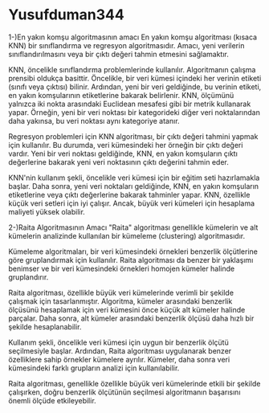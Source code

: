 # Yusufduman344

1-)En yakın komşu algoritmasının amacı
En yakın komşu algoritması (kısaca KNN) bir sınıflandırma ve regresyon algoritmasıdır. Amacı, yeni verilerin sınıflandırılmasını veya bir çıktı değeri tahmin etmesini sağlamaktır.

KNN, öncelikle sınıflandırma problemlerinde kullanılır. Algoritmanın çalışma prensibi oldukça basittir. Öncelikle, bir veri kümesi içindeki her verinin etiketi (sınıfı veya çıktısı) bilinir. Ardından, yeni bir veri geldiğinde, bu verinin etiketi, en yakın komşularının etiketlerine bakarak belirlenir. KNN, ölçümünü yalnızca iki nokta arasındaki Euclidean mesafesi gibi bir metrik kullanarak yapar. Örneğin, yeni bir veri noktası bir kategorideki diğer veri noktalarından daha yakınsa, bu veri noktası aynı kategoriye atanır.

Regresyon problemleri için KNN algoritması, bir çıktı değeri tahmini yapmak için kullanılır. Bu durumda, veri kümesindeki her örneğin bir çıktı değeri vardır. Yeni bir veri noktası geldiğinde, KNN, en yakın komşuların çıktı değerlerine bakarak yeni veri noktasının çıktı değerini tahmin eder.

KNN'nin kullanım şekli, öncelikle veri kümesi için bir eğitim seti hazırlamakla başlar. Daha sonra, yeni veri noktaları geldiğinde, KNN, en yakın komşuların etiketlerine veya çıktı değerlerine bakarak tahminler yapar. KNN, özellikle küçük veri setleri için iyi çalışır. Ancak, büyük veri kümeleri için hesaplama maliyeti yüksek olabilir.



2-)Raita Algoritmasının Amacı
"Raita" algoritması genellikle kümelerin ve alt kümelerin analizinde kullanılan bir kümeleme (clustering) algoritmasıdır.

Kümeleme algoritmaları, bir veri kümesindeki örnekleri benzerlik ölçütlerine göre gruplandırmak için kullanılır. Raita algoritması da benzer bir yaklaşımı benimser ve bir veri kümesindeki örnekleri homojen kümeler halinde gruplandırır.

Raita algoritması, özellikle büyük veri kümelerinde verimli bir şekilde çalışmak için tasarlanmıştır. Algoritma, kümeler arasındaki benzerlik ölçüsünü hesaplamak için veri kümesini önce küçük alt kümeler halinde parçalar. Daha sonra, alt kümeler arasındaki benzerlik ölçüsü daha hızlı bir şekilde hesaplanabilir.

Kullanım şekli, öncelikle veri kümesi için uygun bir benzerlik ölçütü seçilmesiyle başlar. Ardından, Raita algoritması uygulanarak benzer özelliklere sahip örnekler kümelere ayrılır. Kümeler, daha sonra veri kümesindeki farklı grupların analizi için kullanılabilir.

Raita algoritması, genellikle özellikle büyük veri kümelerinde etkili bir şekilde çalışırken, doğru benzerlik ölçütünün seçilmesi algoritmanın başarısını önemli ölçüde etkileyebilir.



